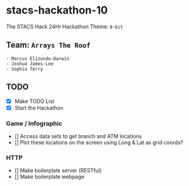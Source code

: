 # stacs-hackathon-10
The STACS Hack 24Hr Hackathon
Theme: `8-bit`

## Team: `Arrays The Roof`
    - Marcus Elizondo-Darwin
    - Joshua James-Lee
    - Sophia Terry

## TODO
- [x] Make TODO List
- [x] Start the Hackathon
### Game / Infographic
- [] Access data sets to get branch and ATM locations
- [] Plot these locations on the screen using Long & Lat as grid coords?
### HTTP
- [] Make boilerplate server (RESTful)
- [] Make boilerplate webpage
